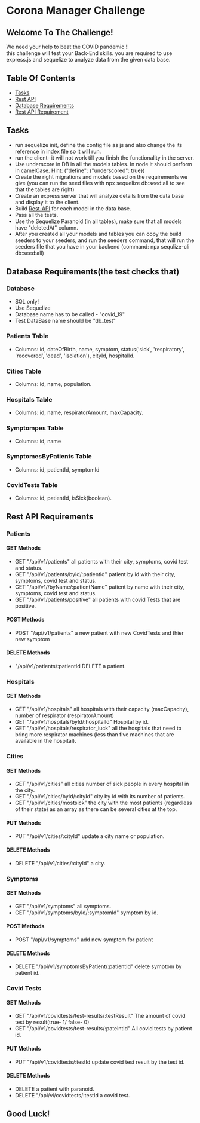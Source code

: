 # Corona Manager Challenge

## Welcome To The Challenge!
We need your help to beat the COVID pandemic !! \
this challenge will test your Back-End skills. you are required to use express.js and sequelize to analyze data from the given data base.


## Table Of Contents

* [Tasks](#Tasks) 
* [Rest API](#Rest-API)
* [Database Requirements](#Database-Requirements)
* [Rest API Requirement](#Rest-API-Requirement)

## Tasks
- run sequelize init, define the config file as js and also change the its reference in index file so it will run.
- run the client- it will not work till you finish the functionality in the server. 
- Use underscore in DB in all the models tables. In node it should perform in camelCase. Hint: ("define": {"underscored": true})
- Create the right migrations and models based on the requirements we give (you can run the seed files with npx sequelize db:seed:all to see that the tables are right)
- Create an express server that will analyze details from the data base and display it to the client.
- Build [Rest-API](#Rest-API) for each model in the data base.
- Pass all the tests.
- Use the Sequelize Paranoid (in all tables), make sure that all models have "deletedAt" column.
- After you created all your models and tables you can copy the build seeders to your seeders, and run the seeders command, that will run the seeders file that you have in your backend (command: npx sequlize-cli db:seed:all)

## Database Requirements(the test checks that)
### Database
- SQL only!
- Use Sequelize
- Database name has to be called - "covid_19"
- Test DataBase name should be "db_test"

### Patients Table
- Columns: id, dateOfBirth, name, symptom, status('sick', 'respiratory', 'recovered', 'dead', 'isolation'), cityId, hospitalId.
### Cities Table
- Columns: id, name, population.
### Hospitals Table
- Columns: id, name, respiratorAmount, maxCapacity. 
### Symptompes Table
- Columns: id, name
### SymptomesByPatients Table
- Columns: id, patientId, symptomId
### CovidTests Table
- Columns: id, patientId, isSick(boolean).


## Rest API Requirements

### Patients
#### GET Methods
- GET "/api/v1/patients" all patients with their city, symptoms, covid test and status. 
- GET "/api/v1/patients/byId/:patientId" patient by id with their city, symptoms, covid test and status.
- GET "/api/v1//byName/:patientName" patient by name with their city, symptoms, covid test and status.
- GET "/api/v1/patients/positive" all patients with covid Tests that are positive.
#### POST Methods
- POST "/api/v1/patients" a new patient with new CovidTests and thier new symptom
#### DELETE Methods
- "/api/v1/patients/:patientId DELETE a patient.

### Hospitals
#### GET Methods
- GET "/api/v1/hospitals" all hospitals with their capacity (maxCapacity), number of respirator (respiratorAmount)
- GET "/api/v1/hospitals/byId/:hospitalId" Hospital by id.
- GET "/api/v1/hospitals/respirator_luck" all the hospitals that need to bring more respirator machines (less than five machines that are available in the hospital).

### Cities
#### GET Methods
- GET "/api/v1/cities" all cities number of sick people in every hospital in the city.
- GET "/api/v1/cities/byId/:cityId" city by id with its number of patients.
- GET "/api/v1/cities/mostsick" the city with the most patients (regardless of their state) as an array as there can be several cities at the top.
#### PUT Methods
- PUT "/api/v1/cities/:cityId" update a city name or population. 
#### DELETE Methods
- DELETE "/api/v1/cities/:cityId" a city.

### Symptoms
#### GET Methods
- GET "/api/v1/symptoms" all symptoms.
- GET "/api/v1/symptoms/byId/:symptomId" symptom by id.
#### POST Methods
- POST "/api/v1/symptoms" add new symptom for patient

#### DELETE Methods
- DELETE  "/api/v1/symptomsByPatient/:patientId" delete symptom by patient id.

### Covid Tests
#### GET Methods
- GET "/api/v1/covidtests/test-results/:testResult" The amount of covid test by result(true- 1/ false- 0)
- GET "/api/v1/covidtests/test-results/:pateintId" All covid tests by patient id.
#### PUT Methods
- PUT "/api/v1/covidtests/:testId update covid test result by the test id. 

#### DELETE Methods
- DELETE a patient with paranoid.
- DELETE "/api/vi/covidtests/:testId a covid test.

## Good Luck!
